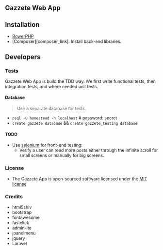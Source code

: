## Gazzete Web App

## Installation
- [BowerPHP][bower_php_link]
- [Composer][composer_link]. Install back-end libraries.

## Developers
### Tests
Gazzete Web App is build the TDD way. We first write functional tests, then integration tests, and where needed unit tests.
#### Database 
> Use a separate database for tests.  

- `psql -U homestead -h localhost` # password: secret
- `create gazzete database` && `create gazzete_testing database`
#### TODO
- Use [selenium][selenium_link] for front-end testing:
	- Verify a user can read more posts either through the infinite scroll for small screens or manually for big screens.


### License
 - The Gazzete App is open-sourced software licensed under the [MIT license](http://opensource.org/licenses/MIT)

### Credits
- html5shiv
- bootstrap
- fontawesome 
- fastclick 
- admin-lte
- jpanelmenu
- jquery
- Laravel

[bower_php_link]: https://github.com/Bee-Lab/bowerphp
[Composer]: https://getcomposer.org/
[selenium_link]: http://www.seleniumhq.org/
